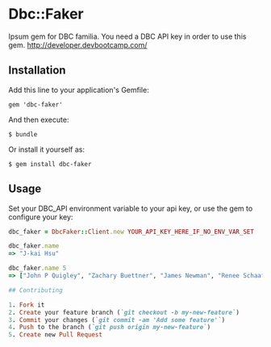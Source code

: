 # Dbc::Faker

Ipsum gem for DBC familia. You need a DBC API key in order to use this gem. http://developer.devbootcamp.com/

## Installation

Add this line to your application's Gemfile:

    gem 'dbc-faker'

And then execute:

    $ bundle

Or install it yourself as:

    $ gem install dbc-faker

## Usage

Set your DBC_API environment variable to your api key, or use the gem to configure your key:
```ruby
dbc_faker = DbcFaker::Client.new YOUR_API_KEY_HERE_IF_NO_ENV_VAR_SET
```

```ruby
dbc_faker.name
=> "J-kai Hsu"

dbc_faker.name 5
=> ["John P Quigley", "Zachary Buettner", "James Newman", "Renee Schaaf", "Darren Dahl"]

## Contributing

1. Fork it
2. Create your feature branch (`git checkout -b my-new-feature`)
3. Commit your changes (`git commit -am 'Add some feature'`)
4. Push to the branch (`git push origin my-new-feature`)
5. Create new Pull Request
